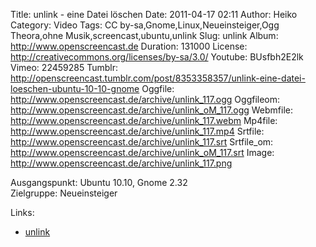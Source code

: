 Title: unlink - eine Datei löschen
Date: 2011-04-17 02:11
Author: Heiko
Category: Video
Tags: CC by-sa,Gnome,Linux,Neueinsteiger,Ogg Theora,ohne Musik,screencast,ubuntu,unlink
Slug: unlink
Album: http://www.openscreencast.de
Duration: 131000
License: http://creativecommons.org/licenses/by-sa/3.0/
Youtube: BUsfbh2E2lk
Vimeo: 22459285
Tumblr: http://openscreencast.tumblr.com/post/8353358357/unlink-eine-datei-loeschen-ubuntu-10-10-gnome
Oggfile: http://www.openscreencast.de/archive/unlink_117.ogg
Oggfileom: http://www.openscreencast.de/archive/unlink_oM_117.ogg
Webmfile: http://www.openscreencast.de/archive/unlink_117.webm
Mp4file: http://www.openscreencast.de/archive/unlink_117.mp4
Srtfile: http://www.openscreencast.de/archive/unlink_117.srt
Srtfile_om: http://www.openscreencast.de/archive/unlink_oM_117.srt
Image: http://www.openscreencast.de/archive/unlink_117.png

Ausgangspunkt: Ubuntu 10.10, Gnome 2.32  
Zielgruppe: Neueinsteiger  

Links:

  * [unlink](http://wiki.ubuntuusers.de/unlink "unlink" )

